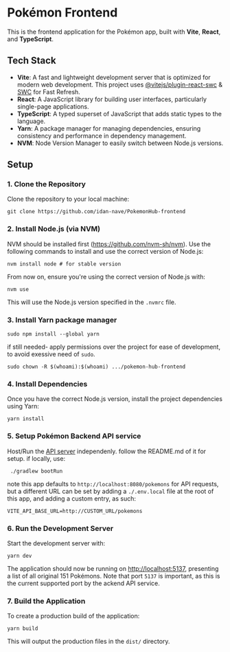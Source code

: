 # Pokémon Frontend

This is the frontend application for the Pokémon app, built with **Vite**, **React**, and **TypeScript**.

## Tech Stack

- **Vite**: A fast and lightweight development server that is optimized for modern web development. This project uses [@vitejs/plugin-react-swc](https://github.com/vitejs/vite-plugin-react-swc) & [SWC](https://swc.rs/) for Fast Refresh.
- **React**: A JavaScript library for building user interfaces, particularly single-page applications.
- **TypeScript**: A typed superset of JavaScript that adds static types to the language.
- **Yarn**: A package manager for managing dependencies, ensuring consistency and performance in dependency management.
- **NVM**: Node Version Manager to easily switch between Node.js versions.

## Setup

### 1. Clone the Repository

Clone the repository to your local machine:

```
git clone https://github.com/idan-nave/PokemonHub-frontend
```

### 2. Install Node.js (via NVM)

NVM should be installed first (https://github.com/nvm-sh/nvm). Use the following commands to install and use the correct version of Node.js:

```
nvm install node # for stable version
```

From now on, ensure you're using the correct version of Node.js with:

```
nvm use
```

This will use the Node.js version specified in the `.nvmrc` file.

### 3. Install Yarn package manager

```
sudo npm install --global yarn
```

if still needed- apply permissions over the project for ease of development, to avoid exessive need of ```sudo```.

```
sudo chown -R $(whoami):$(whoami) .../pokemon-hub-frontend
```
### 4. Install Dependencies

Once you have the correct Node.js version, install the project dependencies using Yarn:

```
yarn install
```

### 5. Setup Pokémon Backend API service

Host/Run the [API server](https://github.com/idan-nave/PokemonHub/) independenly. follow the README.md of it for setup. if locally, use:

```
 ./gradlew bootRun
```

note this app defaults to ```http://localhost:8080/pokemons``` for API requests, but a different URL can be set by adding a ```./.env.local``` file at the root of this app, and adding a custom entry, as such:
```
VITE_API_BASE_URL=http://CUSTOM_URL/pokemons
```

### 6. Run the Development Server

Start the development server with:

```
yarn dev
```

The application should now be running on [http://localhost:5137](http://localhost:5137), presenting a list of all original 151 Pokémons. Note that port ```5137``` is important, as this is the current supported port by the ackend API service.

### 7. Build the Application

To create a production build of the application:

```
yarn build
```

This will output the production files in the `dist/` directory.